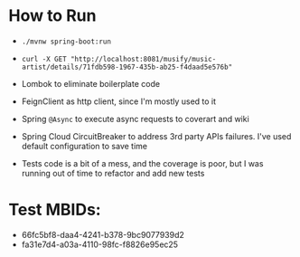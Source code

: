 # How to Run
- `./mvnw spring-boot:run`
- `curl -X GET "http://localhost:8081/musify/music-artist/details/71fdb598-1967-435b-ab25-f4daad5e576b"`

- Lombok to eliminate boilerplate code
- FeignClient as http client, since I'm mostly used to it
- Spring `@Async` to execute async requests to coverart and wiki
- Spring Cloud CircuitBreaker to address 3rd party APIs failures. I've used default configuration to save time
- Tests code is a bit of a mess, and the coverage is poor, but I was running out of time to refactor and add new tests

# Test MBIDs:
- 66fc5bf8-daa4-4241-b378-9bc9077939d2
- fa31e7d4-a03a-4110-98fc-f8826e95ec25

